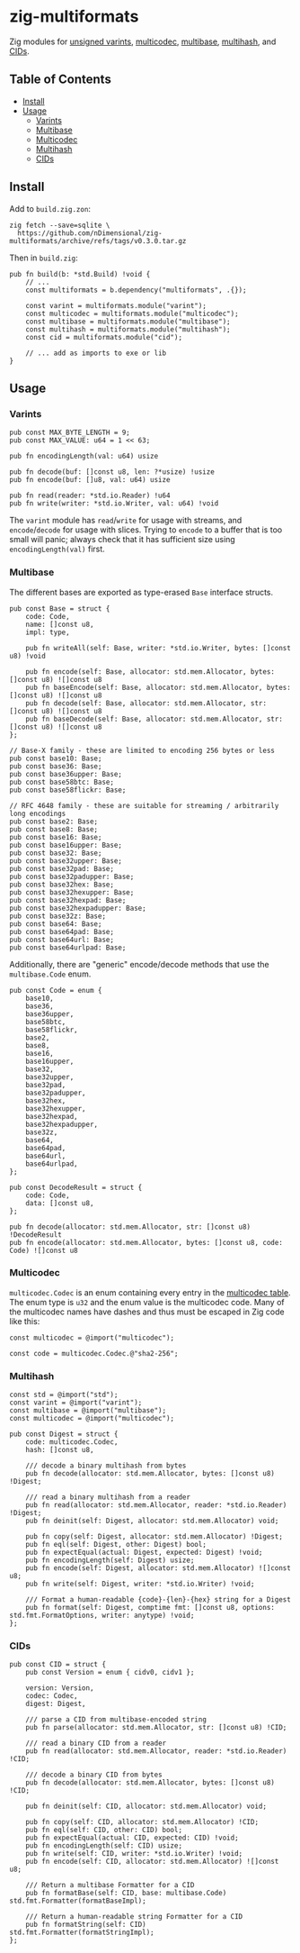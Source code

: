 # zig-multiformats

Zig modules for [unsigned varints](https://github.com/multiformats/unsigned-varint), [multicodec](https://github.com/multiformats/multicodec), [multibase](https://github.com/multiformats/multibase), [multihash](https://github.com/multiformats/multihash), and [CIDs](https://github.com/multiformats/cid).

## Table of Contents

- [Install](#install)
- [Usage](#usage)
  - [Varints](#varints)
  - [Multibase](#multibase)
  - [Multicodec](#multicodec)
  - [Multihash](#multihash)
  - [CIDs](#cids)

## Install

Add to `build.zig.zon`:

```
zig fetch --save=sqlite \
  https://github.com/nDimensional/zig-multiformats/archive/refs/tags/v0.3.0.tar.gz
```

Then in `build.zig`:

```zig
pub fn build(b: *std.Build) !void {
    // ...
    const multiformats = b.dependency("multiformats", .{});

    const varint = multiformats.module("varint");
    const multicodec = multiformats.module("multicodec");
    const multibase = multiformats.module("multibase");
    const multihash = multiformats.module("multihash");
    const cid = multiformats.module("cid");

    // ... add as imports to exe or lib
}
```

## Usage

### Varints

```zig
pub const MAX_BYTE_LENGTH = 9;
pub const MAX_VALUE: u64 = 1 << 63;

pub fn encodingLength(val: u64) usize

pub fn decode(buf: []const u8, len: ?*usize) !usize
pub fn encode(buf: []u8, val: u64) usize

pub fn read(reader: *std.io.Reader) !u64
pub fn write(writer: *std.io.Writer, val: u64) !void
```

The `varint` module has `read`/`write` for usage with streams, and `encode`/`decode` for usage with slices. Trying to `encode` to a buffer that is too small will panic; always check that it has sufficient size using `encodingLength(val)` first.

### Multibase

The different bases are exported as type-erased `Base` interface structs.

```zig
pub const Base = struct {
    code: Code,
    name: []const u8,
    impl: type,

    pub fn writeAll(self: Base, writer: *std.io.Writer, bytes: []const u8) !void

    pub fn encode(self: Base, allocator: std.mem.Allocator, bytes: []const u8) ![]const u8
    pub fn baseEncode(self: Base, allocator: std.mem.Allocator, bytes: []const u8) ![]const u8
    pub fn decode(self: Base, allocator: std.mem.Allocator, str: []const u8) ![]const u8
    pub fn baseDecode(self: Base, allocator: std.mem.Allocator, str: []const u8) ![]const u8
};

// Base-X family - these are limited to encoding 256 bytes or less
pub const base10: Base;
pub const base36: Base;
pub const base36upper: Base;
pub const base58btc: Base;
pub const base58flickr: Base;

// RFC 4648 family - these are suitable for streaming / arbitrarily long encodings
pub const base2: Base;
pub const base8: Base;
pub const base16: Base;
pub const base16upper: Base;
pub const base32: Base;
pub const base32upper: Base;
pub const base32pad: Base;
pub const base32padupper: Base;
pub const base32hex: Base;
pub const base32hexupper: Base;
pub const base32hexpad: Base;
pub const base32hexpadupper: Base;
pub const base32z: Base;
pub const base64: Base;
pub const base64pad: Base;
pub const base64url: Base;
pub const base64urlpad: Base;
```

Additionally, there are "generic" encode/decode methods that use the `multibase.Code` enum.

```zig
pub const Code = enum {
    base10,
    base36,
    base36upper,
    base58btc,
    base58flickr,
    base2,
    base8,
    base16,
    base16upper,
    base32,
    base32upper,
    base32pad,
    base32padupper,
    base32hex,
    base32hexupper,
    base32hexpad,
    base32hexpadupper,
    base32z,
    base64,
    base64pad,
    base64url,
    base64urlpad,
};

pub const DecodeResult = struct {
    code: Code,
    data: []const u8,
};

pub fn decode(allocator: std.mem.Allocator, str: []const u8) !DecodeResult
pub fn encode(allocator: std.mem.Allocator, bytes: []const u8, code: Code) ![]const u8
```

### Multicodec

`multicodec.Codec` is an enum containing every entry in the [multicodec table](https://github.com/multiformats/multicodec/blob/master/table.csv). The enum type is `u32` and the enum value is the multicodec code. Many of the multicodec names have dashes and thus must be escaped in Zig code like this:

```zig
const multicodec = @import("multicodec");

const code = multicodec.Codec.@"sha2-256";
```

### Multihash

```zig
const std = @import("std");
const varint = @import("varint");
const multibase = @import("multibase");
const multicodec = @import("multicodec");

pub const Digest = struct {
    code: multicodec.Codec,
    hash: []const u8,

    /// decode a binary multihash from bytes
    pub fn decode(allocator: std.mem.Allocator, bytes: []const u8) !Digest;

    /// read a binary multihash from a reader
    pub fn read(allocator: std.mem.Allocator, reader: *std.io.Reader) !Digest;
    pub fn deinit(self: Digest, allocator: std.mem.Allocator) void;

    pub fn copy(self: Digest, allocator: std.mem.Allocator) !Digest;
    pub fn eql(self: Digest, other: Digest) bool;
    pub fn expectEqual(actual: Digest, expected: Digest) !void;
    pub fn encodingLength(self: Digest) usize;
    pub fn encode(self: Digest, allocator: std.mem.Allocator) ![]const u8;
    pub fn write(self: Digest, writer: *std.io.Writer) !void;

    /// Format a human-readable {code}-{len}-{hex} string for a Digest
    pub fn format(self: Digest, comptime fmt: []const u8, options: std.fmt.FormatOptions, writer: anytype) !void;
};
```

### CIDs

```zig
pub const CID = struct {
    pub const Version = enum { cidv0, cidv1 };

    version: Version,
    codec: Codec,
    digest: Digest,

    /// parse a CID from multibase-encoded string
    pub fn parse(allocator: std.mem.Allocator, str: []const u8) !CID;

    /// read a binary CID from a reader
    pub fn read(allocator: std.mem.Allocator, reader: *std.io.Reader) !CID;

    /// decode a binary CID from bytes
    pub fn decode(allocator: std.mem.Allocator, bytes: []const u8) !CID;

    pub fn deinit(self: CID, allocator: std.mem.Allocator) void;

    pub fn copy(self: CID, allocator: std.mem.Allocator) !CID;
    pub fn eql(self: CID, other: CID) bool;
    pub fn expectEqual(actual: CID, expected: CID) !void;
    pub fn encodingLength(self: CID) usize;
    pub fn write(self: CID, writer: *std.io.Writer) !void;
    pub fn encode(self: CID, allocator: std.mem.Allocator) ![]const u8;

    /// Return a multibase Formatter for a CID
    pub fn formatBase(self: CID, base: multibase.Code) std.fmt.Formatter(formatBaseImpl);

    /// Return a human-readable string Formatter for a CID
    pub fn formatString(self: CID) std.fmt.Formatter(formatStringImpl);
};
```
